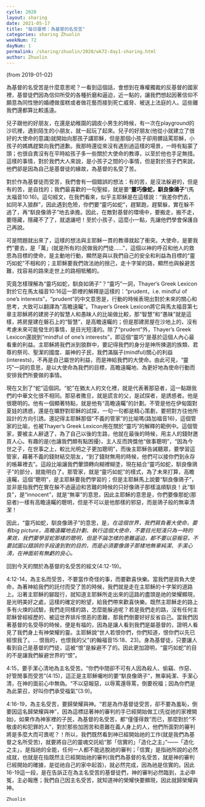 ```yaml
---
cycle: 2020
layout: sharing
date: 2021-05-17
title: "每日靈修：為基督的名受苦"
categories: sharing Zhuolin
weekNum: 72
dayNum: 1
permalink: /sharing/zhuolin/2020/wk72-day1-sharing.html
author: Zhuolin
---
```

(from 2019-01-02)

為基督的名受苦是什麼意思呢？一看到這個話，會想到在專權獨裁的反基督的國家裡，基督徒們因為信仰所受的各種折磨和逼迫，近一點的，讓我們想起因著信仰不願意為同性戀的婚禮做蛋糕或者做花藝而接到死亡威脅、被送上法庭的人。這些離我們還都算比較遙遠。  

兒子跟他的好朋友，在還是幼稚園的調皮小男生的時候，有一次在playground的沙坑裡，遇到陌生的小朋友，就一起玩了起來。兒子的好朋友(他從小就建立了很好的大使命的意識)就開始向那孩子講耶穌，但是那個小孩子卻用髒話罵耶穌，小孩子的媽媽趕緊向我們道歉。我那時還從來沒有遇到過這樣的場景，一時有點蒙了頭；也很自責沒有在平時給孩子多一些關於大使命的教導，以至於他也手足無措。這樣的事情，對於我們大人來說，是小孩子之間的小事情，但是對於孩子們來說，他們卻是因為自己是基督徒的緣故，為基督的名受了苦。  

對於作為基督徒而受苦，我們會有一個錯誤的想法：有的苦，是沒法躲避的，但是有的苦，是自找的；我們最喜歡的一句聖經，就是要“**靈巧像蛇，馴良像鴿子**”(馬太福音10:16)。這句經文，在我們看來，似乎主耶穌是在這樣說：“我差你們去，如同羊入狼群”，因此遇到危險，你們要“靈巧如蛇”，趕緊跑，趕緊躲，實在躲不過了，再“馴良像鴿子”地去承擔。因此，在敵對基督的環境中，要搬走，搬不走，要隱藏，隱藏不了了，就退讓吧！至於小孩子，這麼小一點，先讓他們學會保護自己再說。  

可是問題就出來了，這樣的想法與主耶穌一貫的教導就起了衝突。大使命，是要我們“要去，是「萬」(就是所有的)民做我的門徒……”，這個以神的呼召和他人的救恩為目標的使命，是主動地行動，顯然是與以我們自己的安全和利益為目標的“靈巧如蛇”不相和的；主耶穌要我們效法祂的捨己，走十字架的路，顯然也與躲避苦難，找容易的路來走世上的路相牴觸的。  

究竟怎樣理解為“靈巧如蛇，馴良如鴿子”？“靈巧”一詞，Thayer‘s Greek Lexicon對於它在馬太福音10:16這一節裡的解釋是這樣的：“prudent，i.e. mindful of one’s interests”，“prudent”的中文意思是，行動的時候表現出對於未來的關心和思考，大致可以翻譯為“高瞻遠矚”。Thayer’s Greek Lexicon將它與馬太福音第七章主耶穌將的建房子的智慧人和愚昧人的比喻做比較，那“智慧”和“愚昧”就是這樣，將房屋建在磐石上的“智慧”，是高瞻遠矚的；但是那建房屋在沙地上的，沒有考慮未來可能發生的事情，是目光短淺的。除了“prudent”外，Thayer’s Greek Lexicon還說到“mindful of one’s interests”，即這個“靈巧”是基於這個人內心最看重的利益。主耶穌將我們派到狼群中，要記得我們的身分是神所揀選的族類、君尊的祭司、聖潔的國度、屬神的子民，我們滿腦子(mindful)關心的利益(interests)，不再是自己屬世的利益，而是神給我們的大使命。由此可見，“靈巧”一詞的意思，是以大使命為我們的目標，高瞻遠矚地、為更好地為使命行動而安排我們所要做的事情。  

現在又到了“蛇”這個詞。“蛇”在猶太人的文化裡，就是代表著那惡者，這一點跟我們的中華文化很不相同。那惡者撒旦，就是謊言的父，是試探者，是誘惑者。他是很聰明的。他有一個顯著特點，就是他有“高瞻遠矚”的計劃。不管是他在伊甸園對夏娃的誘惑，還是在曠野對耶穌的試探，一句一句都是精心策劃，要把對方往他所設計的方向引誘。還記得主耶穌那個“不義的管家”的比喻嗎(路加福音16)，這個管家的比喻，也被Thayer’s Greek Lexicon用在關於“靈巧”的解釋的範例中。這個管家，要被主人辭退了，為了自己以後的生路，他就在最後的時候，用主人的錢財邀買人心。有趣的是(也讓我們頗有點困擾)，主人反而誇獎他“做事聰明”，“因為今世之子，在世事之上，較比光明之子更加聰明”，而後主耶穌告誡聽眾，要學習這管家，藉著不義的錢財結交朋友，“到了錢財無用的時候，他們可以接你們到永存的帳幕裡去”。這段比喻讓我們暈頭轉向糊裡糊塗，現在結合“靈巧如蛇，馴良像鴿子”的部分，就能明白了。那管家，就是“靈巧如蛇”的樣式，為了未來打算，高瞻遠矚，這個“聰明”，是主耶穌要我們學習的；但是主耶穌馬上說要“馴良像鴿子”，並非是指我們在實在躲不過逼迫和苦難的時候的只好像鴿子那樣溫順馴良！此“馴良”，是“innocent”，就是“無辜”的意思，因此主耶穌的意思是，你們要像那蛇(那惡者)一樣有高瞻遠矚的聰明，但是不可以是他那樣的邪惡，而是鴿子般的無辜清潔！  

因此，“靈巧如蛇，馴良像鴿子”的意思，是，*在這個世界，我們肩負著大使命，要有big picture，高瞻遠矚地去計劃、執行這個大使命，不要目光短淺只為一時的果效，我們要學習蛇那樣的聰明，但是不論怎樣的患難逼迫，都不要以惡報惡，不要試圖以錯誤的手段達到對的目的，而是必須要像鴿子那樣地無辜純潔、手潔心清，在神面前有無虧的良心。*  

回到今天的關於為基督的名受苦的經文(4:12-19)。  

4:12-14，為主名而受苦，不要當作奇怪的事，而要歡喜快樂。當我們是肩負大使命，為著神給我們的託付而受了苦的時候，我們就是走在主耶穌的十字架的道路上。沿著主耶穌的腳蹤行，就知道主耶穌所走出來的這路的盡頭是祂的榮耀顯現，是光明美好之處，這樣的確定的盼望，給我們帶來歡喜快樂。既然主耶穌走的路上多有火煉的試驗，我們走同樣的路，怎麼能躲過呢？若是我們走的路，沒有任何主耶穌曾經經歷的、被這世界排斥恨恶的患難，那我們倒要好好反省自己。當我們因著基督的名受辱的時候，便是有福的，因為是讓人看到我們是屬基督的，證明人看見了我們身上有神榮耀的靈。主耶穌說“世人若恨你們，你們知道，恨你們以先已經恨我了。… 恨我的，也恨我的父”(約翰福音15:18、23)。身為基督徒，只要讓人看到自己是基督的門徒，這被“恨”是躲避不了的。因此更加證明，“靈巧如蛇”的目的不是讓我們躲避世界的“恨”。  

4:15，要手潔心清地為主名受苦。“你們中間卻不可有人因為殺人、偷竊、作惡、好管閒事而受苦”(4:15)，這正是主耶穌囑咐的要“馴良像鴿子”，無辜純潔、手潔心清，在神的面前心中無偽。“不以惡報惡，以辱罵還辱罵，倒要祝福；因為你們是為此蒙召，好叫你們承受福氣”(3:9)。  

4:16-19，為主名受苦，要歸榮耀與神。“若是為作基督徒受苦，卻不要為羞恥，倒要因這名歸榮耀與神”，因為這標誌著神的審判的手已經開始做工(先從祂的家裡開始)，如果作為神家裡的子民，為基督的名受苦，都“僅僅得救”而已，那麼對於“不敬虔的和犯罪的人”，對於那些加困苦和患難在義人身上的人，他們所面對的審判將是多麼大而可畏呢？！所以，我們既然看到神已經開始祂的工作(就是我們為基督之名所受苦)，就要將自己的靈魂交託給“那「信實的」「造化之主」”——「造化之主」，是指祂的全能，任何一人都不能逃脫祂的審判；「信實」是指祂所說的必然成就，也就是在指既然主已經開始祂的審判(我們為基督的名受苦，就是神的審判已經開始的確據，是從祂自己的家中起首)，就必然完成，因為祂是信實的。因此16-19這一段，是在告訴正在為主名受苦的基督徒們，神的審判必然臨到，主必申冤，主必報應；我們自己因主名受苦，就知道神的榮耀快要顯現，因此就歸榮耀與神。  

`Zhuolin`  
